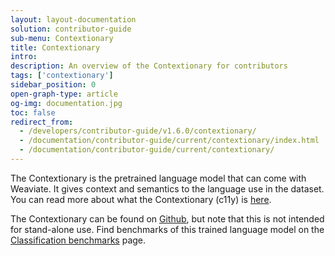 ```yaml
---
layout: layout-documentation
solution: contributor-guide
sub-menu: Contextionary
title: Contextionary
intro: 
description: An overview of the Contextionary for contributors
tags: ['contextionary']
sidebar_position: 0
open-graph-type: article
og-img: documentation.jpg
toc: false
redirect_from:
  - /developers/contributor-guide/v1.6.0/contextionary/
  - /documentation/contributor-guide/current/contextionary/index.html
  - /documentation/contributor-guide/current/contextionary/
---
```


The Contextionary is the pretrained language model that can come with Weaviate. It gives context and semantics to the language use in the dataset. You can read more about what the Contextionary (c11y) is [here](../../../weaviate/current/modules/text2vec-contextionary.html).

The Contextionary can be found on [Github](https://github.com/semi-technologies/contextionary), but note that this is not intended for stand-alone use. Find benchmarks of this trained language model on the [Classification benchmarks](./classification-benchmarks.html) page.